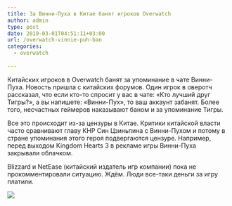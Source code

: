 ```yaml
---
title: За Винни-Пуха в Китае банят игроков Overwatch
author: admin
type: post
date: 2019-03-01T04:51:11+03:00
url: /overwatch-vinnie-puh-ban
categories:
  - overwatch
             
---
```


Китайских игроков в Overwatch банят за упоминание в чате Винни-Пуха. Новость пришла с китайских форумов. Один игрок в оверотч рассказал, что если кто-то спросит у вас в чате: «Кто лучший друг Тигры?», а вы напишете: «Винни-Пух», то ваш аккаунт забанят. Более того, несчастных геймеров наказывают баном и за упоминание Тигры.

Все это происходит из-за цензуры в Китае. Критики китайской власти часто сравнивают главу КНР Син Цзиньпина с Винни-Пухом и потому в стране упоминания этого героя подвергаются цензуре. Например, перед выходом Kingdom Hearts 3 в рекламе игры Винни-Пуха закрывали облачком.

Blizzard и NetEase (китайский издатель игр компании) пока не прокомментировали ситуацию. Ждём. Люди все-таки деньги за игру платили.

<img src="https://sun1-2.userapi.com/c845123/v845123003/1b7004/rRj69CnHlXI.jpg">